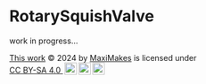 # RotarySquishValve
work in progress...
<p xmlns:cc="http://creativecommons.org/ns#" >
 <a rel="cc:attributionURL" href="https://github.com/MaxiMakes/RotarySquishValve">
   This work</a> 
  © 2024 by 
  <a rel="cc:attributionURL dct:creator" property="cc:attributionName" href="https://github.com/MaxiMakes">
    MaxiMakes</a> is licensed under 
  <a href="http://creativecommons.org/licenses/by-sa/4.0/?ref=chooser-v1" target="_blank" rel="license noopener noreferrer" style="display:inline-block;">
    CC BY-SA 4.0
    <img style="height:22px!important;margin-left:3px;vertical-align:text-bottom;" src="https://mirrors.creativecommons.org/presskit/icons/cc.svg?ref=chooser-v1"><img style="height:22px!important;margin-left:3px;vertical-align:text-bottom;" src="https://mirrors.creativecommons.org/presskit/icons/by.svg?ref=chooser-v1"><img style="height:22px!important;margin-left:3px;vertical-align:text-bottom;" src="https://mirrors.creativecommons.org/presskit/icons/sa.svg?ref=chooser-v1">
   </a>
</p> 
